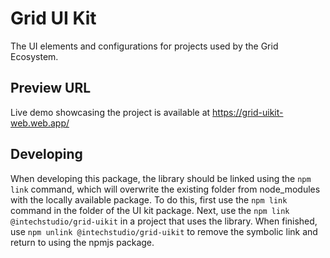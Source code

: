 # Grid UI Kit

The UI elements and configurations for projects used by the Grid Ecosystem.

## Preview URL

Live demo showcasing the project is available at https://grid-uikit-web.web.app/

## Developing

When developing this package, the library should be linked using the `npm link` command, which will overwrite the existing folder from node_modules with the locally available package.
To do this, first use the `npm link` command in the folder of the UI kit package.
Next, use the `npm link @intechstudio/grid-uikit` in a project that uses the library.
When finished, use `npm unlink @intechstudio/grid-uikit` to remove the symbolic link and return to using the npmjs package.
